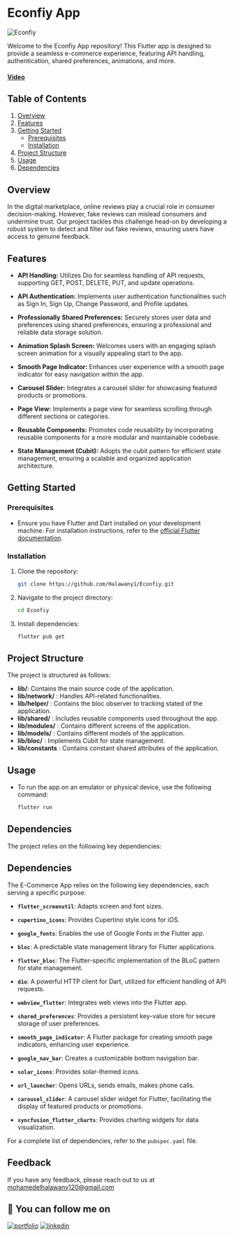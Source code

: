 # Econfiy App
![Econfiy](https://github.com/Halawany1/Econfiy/assets/96886506/1bcd645b-5a06-4c28-8d4d-e5a600095d11)

Welcome to the Econfiy App repository! This Flutter app is designed to provide a seamless e-commerce experience, featuring API handling, authentication, shared preferences, animations, and more.
#### [Video](https://www.linkedin.com/posts/mohamed-elhalawany-329314220_ecommerce-flutter-dart-activity-7105259895544791040-_FuR?utm_source=share&utm_medium=member_desktop)

## Table of Contents
1. [Overview](#overview)
2. [Features](#features)
3. [Getting Started](#getting-started)
   - [Prerequisites](#prerequisites)
   - [Installation](#installation)
4. [Project Structure](#project-structure)
5. [Usage](#usage)
6. [Dependencies](#dependencies)

## Overview

In the digital marketplace, online reviews play a crucial role in consumer decision-making. However, fake reviews can mislead consumers and undermine trust. Our project tackles this challenge head-on by developing a robust system to detect and filter out fake reviews, ensuring users have access to genuine feedback.


## Features

- **API Handling:** Utilizes Dio for seamless handling of API requests, supporting GET, POST, DELETE, PUT, and update operations.

- **API Authentication:** Implements user authentication functionalities such as Sign In, Sign Up, Change Password, and Profile updates.

- **Professionally Shared Preferences:** Securely stores user data and preferences using shared preferences, ensuring a professional and reliable data storage solution.

- **Animation Splash Screen:** Welcomes users with an engaging splash screen animation for a visually appealing start to the app.

- **Smooth Page Indicator:** Enhances user experience with a smooth page indicator for easy navigation within the app.

- **Carousel Slider:** Integrates a carousel slider for showcasing featured products or promotions.

- **Page View:** Implements a page view for seamless scrolling through different sections or categories.

- **Reusable Components:** Promotes code reusability by incorporating reusable components for a more modular and maintainable codebase.

- **State Management (Cubit):** Adopts the cubit pattern for efficient state management, ensuring a scalable and organized application architecture.

## Getting Started

### Prerequisites

- Ensure you have Flutter and Dart installed on your development machine. For installation instructions, refer to the [official Flutter documentation](https://flutter.dev/docs/get-started/install).

### Installation

1. Clone the repository:

   ```bash
   git clone https://github.com/Halawany1/Econfiy.git
1. Navigate to the project directory:
    ```bash
   cd Econfiy
2. Install dependencies:
    ```bash
   flutter pub get
    
## Project Structure

The project is structured as follows:

- **lib/**: Contains the main source code of the application.
- **lib/network/** : Handles API-related functionalities.
- **lib/helper/** : Contains the bloc observer to tracking stated of the application.
- **lib/shared/** : Includes reusable components used throughout the app.
- **lib/modules/** : Contains different screens of the application.
- **lib/models/** :  Contains different models of the application.
- **lib/bloc/** : Implements Cubit for state management.
- **lib/constants** : Contains constant shared attributes of the application.
  
## Usage
- To run the app on an emulator or physical device, use the following command:
   ```bash
   flutter run

## Dependencies
The project relies on the following key dependencies:

## Dependencies

The E-Commerce App relies on the following key dependencies, each serving a specific purpose:

- **`flutter_screenutil`**:  Adapts screen and font sizes.
  
- **`cupertino_icons`**: Provides Cupertino style icons for iOS.

- **`google_fonts`**: Enables the use of Google Fonts in the Flutter app.

- **`bloc`**: A predictable state management library for Flutter applications.

- **`flutter_bloc`**: The Flutter-specific implementation of the BLoC pattern for state management.

- **`dio`**: A powerful HTTP client for Dart, utilized for efficient handling of API requests.

- **`webview_flutter`**: Integrates web views into the Flutter app.

- **`shared_preferences`**: Provides a persistent key-value store for secure storage of user preferences.

- **`smooth_page_indicator`**: A Flutter package for creating smooth page indicators, enhancing user experience.
  
- **`google_nav_bar`**: Creates a customizable bottom navigation bar.

- **`solar_icons`**: Provides solar-themed icons.

- **`url_launcher`**: Opens URLs, sends emails, makes phone calls.

- **`carousel_slider`**: A carousel slider widget for Flutter, facilitating the display of featured products or promotions.

- **`syncfusion_flutter_charts`**: Provides charting widgets for data visualization.
  
For a complete list of dependencies, refer to the `pubspec.yaml` file.

## Feedback

If you have any feedback, please reach out to us at mohamedelhalawany120@gmail.com

## 🔗 You can follow me on

[![portfolio](https://img.shields.io/badge/GitHub-100000?style=for-the-badge&logo=github&logoColor=white)](https://github.com/halawany1)
[![linkedin](https://img.shields.io/badge/linkedin-0A66C2?style=for-the-badge&logo=linkedin&logoColor=white)](https://www.linkedin.com/in/mohamed-elhalawany-329314220/)

